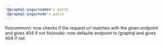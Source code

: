 ```yaml
---
'@graphql-yoga/common': patch
'@graphql-yoga/node': patch
---
```


fix(common): now checks if the request url matches with the given endpoint and gives 404 if not
fix(node): now defaults endpoint to /graphql and gives 404 if not
